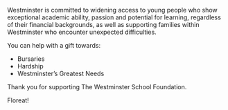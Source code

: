Westminster is committed to widening access to young people who show exceptional academic ability, passion and potential for learning, regardless of their financial backgrounds, as well as supporting families within Westminster who encounter unexpected difficulties.

You can help with a gift towards:

* Bursaries
* Hardship
* Westminster’s Greatest Needs

Thank you for supporting The Westminster School Foundation.

Floreat!